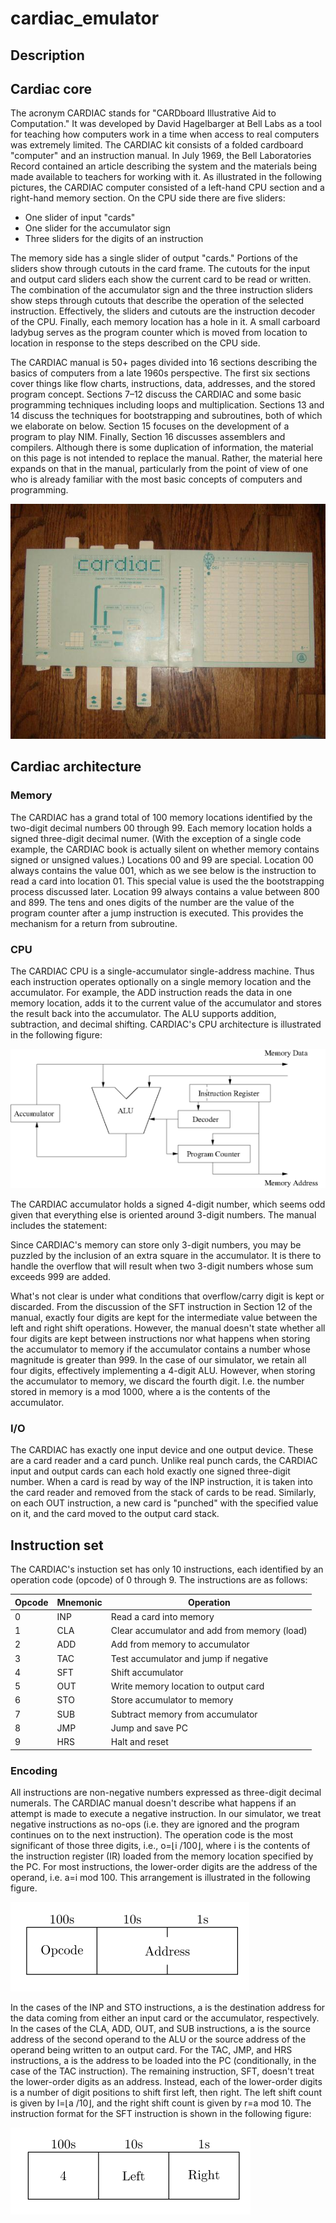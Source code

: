 # cardiac_emulator
## Description

## Cardiac core

The acronym CARDIAC stands for "CARDboard Illustrative Aid to Computation." It was developed by David Hagelbarger at Bell Labs as a tool for teaching how computers work in a time when access to real computers was extremely limited. The CARDIAC kit consists of a folded cardboard "computer" and an instruction manual. In July 1969, the Bell Laboratories Record contained an article describing the system and the materials being made available to teachers for working with it.
As illustrated in the following pictures, the CARDIAC computer consisted of a left-hand CPU section and a right-hand memory section. On the CPU side there are five sliders:

* One slider of input "cards"
* One slider for the accumulator sign
* Three sliders for the digits of an instruction

The memory side has a single slider of output "cards." Portions of the sliders show through cutouts in the card frame. The cutouts for the input and output card sliders each show the current card to be read or written. The combination of the accumulator sign and the three instruction sliders show steps through cutouts that describe the operation of the selected instruction. Effectively, the sliders and cutouts are the instruction decoder of the CPU. Finally, each memory location has a hole in it. A small carboard ladybug serves as the program counter which is moved from location to location in response to the steps described on the CPU side.

The CARDIAC manual is 50+ pages divided into 16 sections describing the basics of computers from a late 1960s perspective. The first six sections cover things like flow charts, instructions, data, addresses, and the stored program concept. Sections 7–12 discuss the CARDIAC and some basic programming techniques including loops and multiplication. Sections 13 and 14 discuss the techniques for bootstrapping and subroutines, both of which we elaborate on below. Section 15 focuses on the development of a program to play NIM. Finally, Section 16 discusses assemblers and compilers. Although there is some duplication of information, the material on this page is not intended to replace the manual. Rather, the material here expands on that in the manual, particularly from the point of view of one who is already familiar with the most basic concepts of computers and programming.

![Cardiac](./img/cardiac.jpg)

## Cardiac architecture

### Memory

The CARDIAC has a grand total of 100 memory locations identified by the two-digit decimal numbers 00 through 99. Each memory location holds a signed three-digit decimal numer. (With the exception of a single code example, the CARDIAC book is actually silent on whether memory contains signed or unsigned values.) Locations 00 and 99 are special. Location 00 always contains the value 001, which as we see below is the instruction to read a card into location 01. This special value is used the the bootstrapping process discussed later. Location 99 always contains a value between 800 and 899. The tens and ones digits of the number are the value of the program counter after a jump instruction is executed. This provides the mechanism for a return from subroutine.
### CPU

The CARDIAC CPU is a single-accumulator single-address machine. Thus each instruction operates optionally on a single memory location and the accumulator. For example, the ADD instruction reads the data in one memory location, adds it to the current value of the accumulator and stores the result back into the accumulator. The ALU supports addition, subtraction, and decimal shifting. CARDIAC's CPU architecture is illustrated in the following figure: 

![Cardiac architecture](./img/cardiac_arch.png)

The CARDIAC accumulator holds a signed 4-digit number, which seems odd given that everything else is oriented around 3-digit numbers. The manual includes the statement:

Since CARDIAC's memory can store only 3-digit numbers, you may be puzzled by the inclusion of an extra square in the accumulator. It is there to handle the overflow that will result when two 3-digit numbers whose sum exceeds 999 are added. 

What's not clear is under what conditions that overflow/carry digit is kept or discarded. From the discussion of the SFT instruction in Section 12 of the manual, exactly four digits are kept for the intermediate value between the left and right shift operations. However, the manual doesn't state whether all four digits are kept between instructions nor what happens when storing the accumulator to memory if the accumulator contains a number whose magnitude is greater than 999. In the case of our simulator, we retain all four digits, effectively implementing a 4-digit ALU. However, when storing the accumulator to memory, we discard the fourth digit. I.e. the number stored in memory is a mod 1000, where a is the contents of the accumulator. 

### I/O

The CARDIAC has exactly one input device and one output device. These are a card reader and a card punch. Unlike real punch cards, the CARDIAC input and output cards can each hold exactly one signed three-digit number. When a card is read by way of the INP instruction, it is taken into the card reader and removed from the stack of cards to be read. Similarly, on each OUT instruction, a new card is "punched" with the specified value on it, and the card moved to the output card stack. 

## Instruction set
The CARDIAC's instuction set has only 10 instructions, each identified by an operation code (opcode) of 0 through 9. The instructions are as follows:


|Opcode                     |Mnemonic                    |Operation                     |
|---------------------------|---------------------------|---------------------------|
|0                     |INP                    |Read a card into memory                     |
|1                     |CLA                    |Clear accumulator and add from memory (load)                     |
|2                     |ADD                   |Add from memory to accumulator                     |
|3                    |TAC                   |Test accumulator and jump if negative                     |
|4                     |SFT                    |Shift accumulator                    |
|5                     |OUT                    |Write memory location to output card                    |
|6                     |STO                    |Store accumulator to memory                     |
|7                     |SUB                    |Subtract memory from accumulator                     |
|8                    |JMP                    |Jump and save PC                     |
|9                     |HRS                    |Halt and reset                    |

### Encoding
All instructions are non-negative numbers expressed as three-digit decimal numerals. The CARDIAC manual doesn't describe what happens if an attempt is made to execute a negative instruction. In our simulator, we treat negative instructions as no-ops (i.e. they are ignored and the program continues on to the next instruction). The operation code is the most significant of those three digits, i.e., o=⌊i /100⌋, where i is the contents of the instruction register (IR) loaded from the memory location specified by the PC. For most instructions, the lower-order digits are the address of the operand, i.e. a=i mod 100. This arrangement is illustrated in the following figure. 

![Cardiac architecture](./img/encoding.png)

In the cases of the INP and STO instructions, a is the destination address for the data coming from either an input card or the accumulator, respectively. In the cases of the CLA, ADD, OUT, and SUB instructions, a is the source address of the second operand to the ALU or the source address of the operand being written to an output card. For the TAC, JMP, and HRS instructions, a is the address to be loaded into the PC (conditionally, in the case of the TAC instruction). The remaining instruction, SFT, doesn't treat the lower-order digits as an address. Instead, each of the lower-order digits is a number of digit positions to shift first left, then right. The left shift count is given by l=⌊a /10⌋, and the right shift count is given by r=a mod 10. The instruction format for the SFT instruction is shown in the following figure: 

![Cardiac architecture](./img/encoding1.png)

